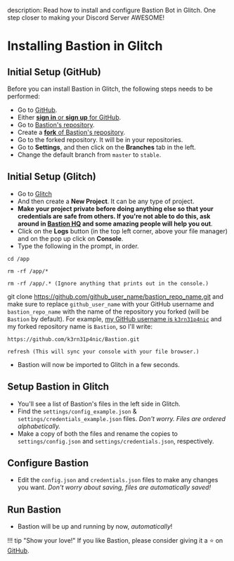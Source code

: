 description: Read how to install and configure Bastion Bot in Glitch. One step closer to making your Discord Server AWESOME!

# Installing Bastion in Glitch

## Initial Setup (GitHub)
Before you can install Bastion in Glitch, the following steps needs to be
performed:

  * Go to [GitHub](https://git-scm.com/downloads).
  * Either [**sign in** or **sign up** for GitHub](https://github.com/login).
  * Go to [Bastion's repository](https://github.com/TheBastionBot/Bastion).
  * Create a [**fork** of Bastion's repository](https://github.com/TheBastionBot/Bastion/fork).
  * Go to the forked repository. It will be in your repositories.
  * Go to **Settings**, and then click on the **Branches** tab in the left.
  * Change the default branch from `master` to `stable`.

## Initial Setup (Glitch)
  * Go to [Glitch](https://glitch.com)
  * And then create a **New Project**. It can be any type of project.
  * **Make your project private before doing anything else so that your
    credentials are safe from others. If you're not able to do this, ask around
    in [Bastion HQ](https://discord.gg/fzx8fkt) and some amazing people will
    help you out**.
  * Click on the **Logs** button (in the top left corner, above your file manager) and on the pop up click on
  **Console**.
  * Type the following in the prompt, in order.
```
cd /app
```
```
rm -rf /app/*
```
```
rm -rf /app/.* (Ignore anything that prints out in the console.)
```
  git clone https://github.com/github_user_name/bastion_repo_name.git and make sure to replace `github_user_name` with your
  GitHub username and `bastion_repo_name` with the name of the repository
  you forked (will be `Bastion` by default). For example, [my GitHub username is `k3rn31p4nic`](https://github.com/k3rn31p4nic)
  and my forked repository name is `Bastion`, so I'll write:
```
https://github.com/k3rn31p4nic/Bastion.git
```
```
refresh (This will sync your console with your file browser.)
```
  * Bastion will now be imported to Glitch in a few seconds.


## Setup Bastion in Glitch
  * You'll see a list of Bastion's files in the left side in Glitch.
  * Find the `settings/config_example.json` &
    `settings/credentials_example.json` files. *Don't worry. Files are ordered
    alphabetically.*
  * Make a copy of both the files and rename the copies to `settings/config.json`
    and `settings/credentials.json`, respectively.

## Configure Bastion
  * Edit the `config.json` and `credentials.json` files to make any changes you
    want. *Don't worry about saving, files are automatically saved!*

## Run Bastion
- Bastion will be up and running by now, *automatically*!

!!! tip "Show your love!"
    If you like Bastion, please consider giving it a :star: on [GitHub](https://github.com/TheBastionBot/Bastion).
